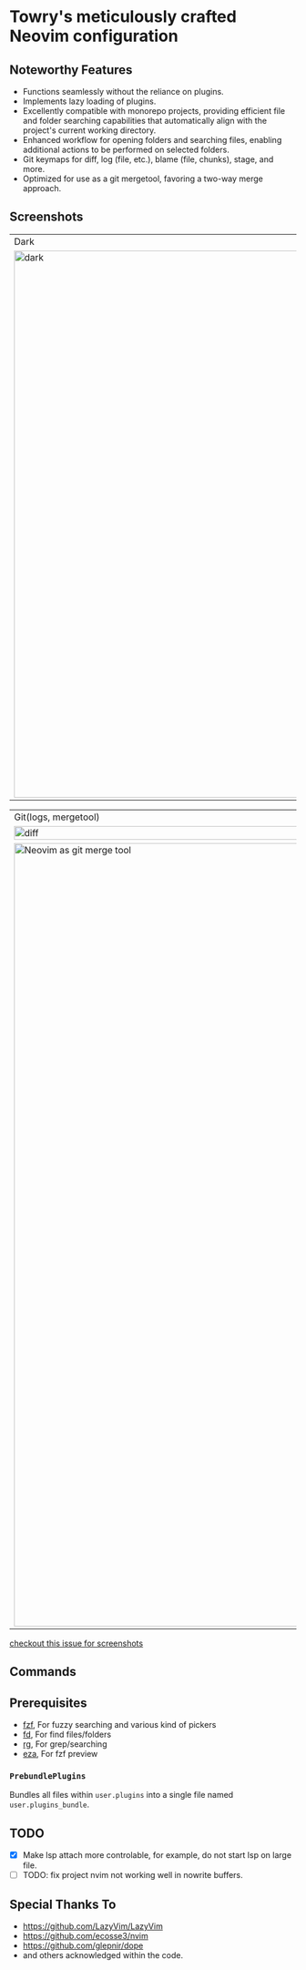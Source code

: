 # Towry's meticulously crafted Neovim configuration

## Noteworthy Features

- Functions seamlessly without the reliance on plugins.
- Implements lazy loading of plugins.
- Excellently compatible with monorepo projects, providing efficient file and folder searching capabilities that automatically align with the project's current working directory.
- Enhanced workflow for opening folders and searching files, enabling additional actions to be performed on selected folders.
- Git keymaps for diff, log (file, etc.), blame (file, chunks), stage, and more.
- Optimized for use as a git mergetool, favoring a two-way merge approach.

## Screenshots

<table>
  <tr>
    <td>Dark</td>
    <td>Light</td>
  </tr>
  <tr>
    <td>
      <img width="961"  src="https://github.com/towry/nvim/assets/8279858/b19f9430-e537-4b37-93a0-9751ff024253" alt="dark">
    </td>
<td>
  <img width="961" alt="light" src="https://github.com/towry/nvim/assets/8279858/6395ef3d-38cf-4b3b-849f-9b988c424234"></td>
  </tr>
</table>
<table>
  <tr><td>Git(logs, mergetool)</td></tr>
    <tr>
    <td>
      <img width="100%" alt="diff" src="https://github.com/towry/nvim/assets/8279858/ff35a13c-bbbb-4ae9-b524-7c4b06fc4aaf"></td>
  </tr>
  <tr>
    <td>
      <img width="1376" alt="Neovim as git merge tool" src="https://github.com/towry/nvim/assets/8279858/aecf849d-9f82-4c9a-acf5-c2eff61fa43e">
  </tr>
</table>

<a href="https://github.com/towry/nvim/issues/26">checkout this issue for
screenshots</a>

## Commands

## Prerequisites

- [fzf](https://github.com/junegunn/fzf), For fuzzy searching and various kind
  of pickers
- [fd](https://github.com/sharkdp/fd), For find files/folders
- [rg](https://github.com/BurntSushi/ripgrep), For grep/searching
- [eza](https://github.com/eza-community/eza), For fzf preview

### `PrebundlePlugins`

Bundles all files within `user.plugins` into a single file named `user.plugins_bundle`.

## TODO

- [x] Make lsp attach more controlable, for example, do not start lsp on large file.
- [ ] TODO: fix project nvim not working well in nowrite buffers.

## Special Thanks To

- https://github.com/LazyVim/LazyVim
- https://github.com/ecosse3/nvim
- https://github.com/glepnir/dope
- and others acknowledged within the code.
